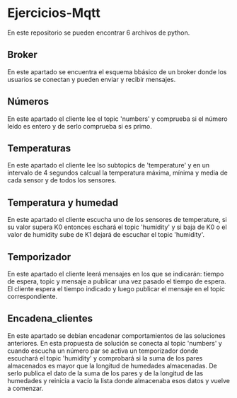# Ejercicios-Mqtt
En este repositorio se pueden encontrar 6 archivos de python.
## Broker
En este apartado se encuentra el esquema bbásico de un broker donde los usuarios se conectan y pueden enviar y recibir mensajes.
## Números 
En este apartado el cliente lee el topic 'numbers' y comprueba si el número leído es entero y de serlo comprueba si es primo.

## Temperaturas 
En este apartado el cliente lee lso subtopics de 'temperature' y en un intervalo de 4 segundos calcual la temperatura máxima, mínima y media de cada sensor y de todos los sensores.
## Temperatura y humedad 
En este apartado el cliente escucha uno de los sensores de temperature, si su valor supera K0 entonces eschará el topic 'humidity' y si baja de K0 o el valor de humidity sube de K1 dejará de escuchar el topic 'humidity'.
## Temporizador 
En este apartado el cliente leerá mensajes en los que se indicarán: tiempo de espera, topic y mensaje a publicar una vez pasado el tiempo de espera. El cliente espera el tiempo indicado y luego publicar el mensaje en el topic correspondiente.
## Encadena_clientes
En este apartado se debían encadenar comportamientos de las soluciones anteriores. En esta propuesta de solución se conecta al topic 'numbers' y cuando escucha un número par se activa un temporizador donde escuchará el topic 'humidity' y comprobará si la suma de los pares almacenados es mayor que la longitud de humedades almacenadas. De serlo publica el dato de la suma de los pares y de la longitud de las humedades y reinicia a vacío la lista donde almacenaba esos datos y vuelve a comenzar.
